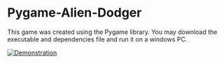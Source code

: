 # Pygame-Alien-Dodger
This game was created using the Pygame library. 
You may download the executable and dependencies file and run it on a windows PC.

[![Demonstration](https://github.com/danialesaid/Personal-Projects-Pygame-Alien-Dodger/blob/master/Image%20of%20game.png)](https://www.youtube.com/watch?v=6u7OlAsi2BU&feature=youtu.be)
